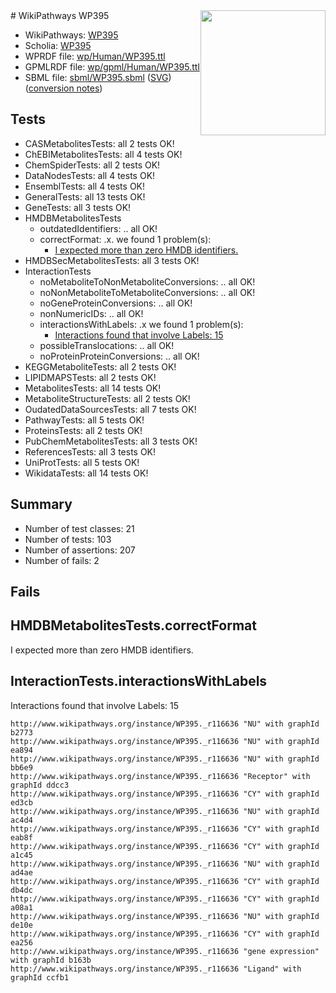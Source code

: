 <img style="float: right; width: 200px" src="../logo.png" />
# WikiPathways WP395

* WikiPathways: [WP395](https://identifiers.org/wikipathways:WP395)
* Scholia: [WP395](https://scholia.toolforge.org/wikipathways/WP395)
* WPRDF file: [wp/Human/WP395.ttl](../wp/Human/WP395.ttl)
* GPMLRDF file: [wp/gpml/Human/WP395.ttl](../wp/gpml/Human/WP395.ttl)
* SBML file: [sbml/WP395.sbml](../sbml/WP395.sbml) ([SVG](../sbml/WP395.svg)) ([conversion notes](../sbml/WP395.txt))

## Tests
* CASMetabolitesTests: all 2 tests OK!
* ChEBIMetabolitesTests: all 4 tests OK!
* ChemSpiderTests: all 2 tests OK!
* DataNodesTests: all 4 tests OK!
* EnsemblTests: all 4 tests OK!
* GeneralTests: all 13 tests OK!
* GeneTests: all 3 tests OK!
* HMDBMetabolitesTests
    * outdatedIdentifiers: .. all OK!
    * correctFormat: .x. we found 1 problem(s):
        * [I expected more than zero HMDB identifiers.](#ad154c1e)
* HMDBSecMetabolitesTests: all 3 tests OK!
* InteractionTests
    * noMetaboliteToNonMetaboliteConversions: .. all OK!
    * noNonMetaboliteToMetaboliteConversions: .. all OK!
    * noGeneProteinConversions: .. all OK!
    * nonNumericIDs: .. all OK!
    * interactionsWithLabels: .x we found 1 problem(s):
        * [Interactions found that involve Labels: 15](#fe97a8bd)
    * possibleTranslocations: .. all OK!
    * noProteinProteinConversions: .. all OK!
* KEGGMetaboliteTests: all 2 tests OK!
* LIPIDMAPSTests: all 2 tests OK!
* MetabolitesTests: all 14 tests OK!
* MetaboliteStructureTests: all 2 tests OK!
* OudatedDataSourcesTests: all 7 tests OK!
* PathwayTests: all 5 tests OK!
* ProteinsTests: all 2 tests OK!
* PubChemMetabolitesTests: all 3 tests OK!
* ReferencesTests: all 3 tests OK!
* UniProtTests: all 5 tests OK!
* WikidataTests: all 14 tests OK!


## Summary

* Number of test classes: 21
* Number of tests: 103
* Number of assertions: 207
* Number of fails: 2

## Fails

<a name="ad154c1e" />

## HMDBMetabolitesTests.correctFormat

I expected more than zero HMDB identifiers.
<a name="fe97a8bd" />

## InteractionTests.interactionsWithLabels

Interactions found that involve Labels: 15
```
http://www.wikipathways.org/instance/WP395._r116636 "NU" with graphId b2773
http://www.wikipathways.org/instance/WP395._r116636 "NU" with graphId ea894
http://www.wikipathways.org/instance/WP395._r116636 "NU" with graphId bb6e9
http://www.wikipathways.org/instance/WP395._r116636 "Receptor" with graphId ddcc3
http://www.wikipathways.org/instance/WP395._r116636 "CY" with graphId ed3cb
http://www.wikipathways.org/instance/WP395._r116636 "NU" with graphId ac4d4
http://www.wikipathways.org/instance/WP395._r116636 "CY" with graphId eab8f
http://www.wikipathways.org/instance/WP395._r116636 "CY" with graphId a1c45
http://www.wikipathways.org/instance/WP395._r116636 "NU" with graphId ad4ae
http://www.wikipathways.org/instance/WP395._r116636 "CY" with graphId db4dc
http://www.wikipathways.org/instance/WP395._r116636 "CY" with graphId a08a1
http://www.wikipathways.org/instance/WP395._r116636 "NU" with graphId de10e
http://www.wikipathways.org/instance/WP395._r116636 "CY" with graphId ea256
http://www.wikipathways.org/instance/WP395._r116636 "gene expression" with graphId b163b
http://www.wikipathways.org/instance/WP395._r116636 "Ligand" with graphId ccfb1
```

